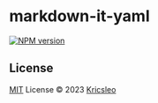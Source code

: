 # markdown-it-yaml

[![NPM version](https://img.shields.io/npm/v/markdown-it-yaml?color=a1b858&label=)](https://www.npmjs.com/package/markdown-it-yaml)

## License

[MIT](./LICENSE) License © 2023 [Kricsleo](https://github.com/kricsleo)

